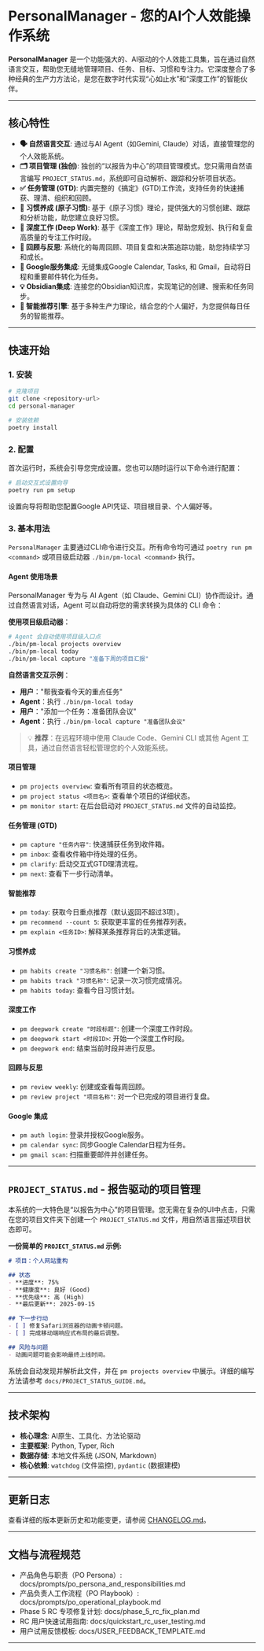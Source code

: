 # PersonalManager - 您的AI个人效能操作系统

**PersonalManager** 是一个功能强大的、AI驱动的个人效能工具集，旨在通过自然语言交互，帮助您无缝地管理项目、任务、目标、习惯和专注力。它深度整合了多种经典的生产力方法论，是您在数字时代实现“心如止水”和“深度工作”的智能伙伴。

---

## 核心特性

- **🗣️ 自然语言交互**: 通过与AI Agent（如Gemini, Claude）对话，直接管理您的个人效能系统。
- **🗂️ 项目管理 (独创)**: 独创的“以报告为中心”的项目管理模式。您只需用自然语言编写 `PROJECT_STATUS.md`，系统即可自动解析、跟踪和分析项目状态。
- **✅ 任务管理 (GTD)**: 内置完整的《搞定》(GTD)工作流，支持任务的快速捕获、理清、组织和回顾。
- **🎯 习惯养成 (原子习惯)**: 基于《原子习惯》理论，提供强大的习惯创建、跟踪和分析功能，助您建立良好习惯。
- **🚀 深度工作 (Deep Work)**: 基于《深度工作》理论，帮助您规划、执行和复盘高质量的专注工作时段。
- **🤔 回顾与反思**: 系统化的每周回顾、项目复盘和决策追踪功能，助您持续学习和成长。
- **🔗 Google服务集成**: 无缝集成Google Calendar, Tasks, 和 Gmail，自动将日程和重要邮件转化为任务。
- **💡 Obsidian集成**: 连接您的Obsidian知识库，实现笔记的创建、搜索和任务同步。
- **🧠 智能推荐引擎**: 基于多种生产力理论，结合您的个人偏好，为您提供每日任务的智能推荐。

---

## 快速开始

### 1. 安装

```bash
# 克隆项目
git clone <repository-url>
cd personal-manager

# 安装依赖
poetry install
```

### 2. 配置

首次运行时，系统会引导您完成设置。您也可以随时运行以下命令进行配置：

```bash
# 启动交互式设置向导
poetry run pm setup
```
设置向导将帮助您配置Google API凭证、项目根目录、个人偏好等。

### 3. 基本用法

`PersonalManager` 主要通过CLI命令进行交互。所有命令均可通过 `poetry run pm <command>` 或项目级启动器 `./bin/pm-local <command>` 执行。

#### Agent 使用场景

PersonalManager 专为与 AI Agent（如 Claude、Gemini CLI）协作而设计。通过自然语言对话，Agent 可以自动将您的需求转换为具体的 CLI 命令：

**使用项目级启动器**：
```bash
# Agent 会自动使用项目级入口点
./bin/pm-local projects overview
./bin/pm-local today
./bin/pm-local capture "准备下周的项目汇报"
```

**自然语言交互示例**：
- **用户**："帮我查看今天的重点任务"
- **Agent**：执行 `./bin/pm-local today`
- **用户**："添加一个任务：准备团队会议"  
- **Agent**：执行 `./bin/pm-local capture "准备团队会议"`

> 💡 **推荐**：在远程环境中使用 Claude Code、Gemini CLI 或其他 Agent 工具，通过自然语言轻松管理您的个人效能系统。

#### **项目管理**
- `pm projects overview`: 查看所有项目的状态概览。
- `pm project status <项目名>`: 查看单个项目的详细状态。
- `pm monitor start`: 在后台启动对 `PROJECT_STATUS.md` 文件的自动监控。

#### **任务管理 (GTD)**
- `pm capture "任务内容"`: 快速捕获任务到收件箱。
- `pm inbox`: 查看收件箱中待处理的任务。
- `pm clarify`: 启动交互式GTD理清流程。
- `pm next`: 查看下一步行动清单。

#### **智能推荐**
- `pm today`: 获取今日重点推荐（默认返回不超过3项）。
- `pm recommend --count 5`: 获取更丰富的任务推荐列表。
- `pm explain <任务ID>`: 解释某条推荐背后的决策逻辑。

#### **习惯养成**
- `pm habits create "习惯名称"`: 创建一个新习惯。
- `pm habits track "习惯名称"`: 记录一次习惯完成情况。
- `pm habits today`: 查看今日习惯计划。

#### **深度工作**
- `pm deepwork create "时段标题"`: 创建一个深度工作时段。
- `pm deepwork start <时段ID>`: 开始一个深度工作时段。
- `pm deepwork end`: 结束当前时段并进行反思。

#### **回顾与反思**
- `pm review weekly`: 创建或查看每周回顾。
- `pm review project "项目名称"`: 对一个已完成的项目进行复盘。

#### **Google 集成**
- `pm auth login`: 登录并授权Google服务。
- `pm calendar sync`: 同步Google Calendar日程为任务。
- `pm gmail scan`: 扫描重要邮件并创建任务。

---

## `PROJECT_STATUS.md` - 报告驱动的项目管理

本系统的一大特色是“以报告为中心”的项目管理。您无需在复杂的UI中点击，只需在您的项目文件夹下创建一个 `PROJECT_STATUS.md` 文件，用自然语言描述项目状态即可。

**一份简单的 `PROJECT_STATUS.md` 示例:**

```markdown
# 项目：个人网站重构

## 状态
- **进度**: 75%
- **健康度**: 良好 (Good)
- **优先级**: 高 (High)
- **最后更新**: 2025-09-15

## 下一步行动
- [ ] 修复Safari浏览器的动画卡顿问题。
- [ ] 完成移动端响应式布局的最后调整。

## 风险与问题
- 动画问题可能会影响最终上线时间。
```

系统会自动发现并解析此文件，并在 `pm projects overview` 中展示。详细的编写方法请参考 `docs/PROJECT_STATUS_GUIDE.md`。

---

## 技术架构

- **核心理念**: AI原生、工具化、方法论驱动
- **主要框架**: Python, Typer, Rich
- **数据存储**: 本地文件系统 (JSON, Markdown)
- **核心依赖**: `watchdog` (文件监控), `pydantic` (数据建模)

---

## 更新日志

查看详细的版本更新历史和功能变更，请参阅 [CHANGELOG.md](CHANGELOG.md)。

---

## 文档与流程规范

- 产品角色与职责（PO Persona）: docs/prompts/po_persona_and_responsibilities.md
- 产品负责人工作流程（PO Playbook）: docs/prompts/po_operational_playbook.md
- Phase 5 RC 专项修复计划: docs/phase_5_rc_fix_plan.md
- RC 用户快速试用指南: docs/quickstart_rc_user_testing.md
- 用户试用反馈模板: docs/USER_FEEDBACK_TEMPLATE.md
  

---
